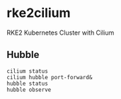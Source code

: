 # rke2cilium
RKE2 Kubernetes Cluster with Cilium


## Hubble
```
cilium status
cilium hubble port-forward&
hubble status
hubble observe
```
